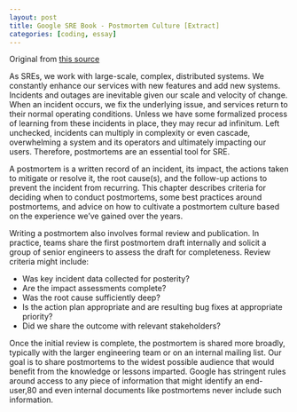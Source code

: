 ```yaml
---
layout: post
title: Google SRE Book - Postmortem Culture [Extract]
categories: [coding, essay]
---
```


Original from [this source](https://sre.google/sre-book/postmortem-culture/)

As SREs, we work with large-scale, complex, distributed systems. We constantly enhance our services with new features and add new systems. Incidents and outages are inevitable given our scale and velocity of change. When an incident occurs, we fix the underlying issue, and services return to their normal operating conditions. Unless we have some formalized process of learning from these incidents in place, they may recur ad infinitum. Left unchecked, incidents can multiply in complexity or even cascade, overwhelming a system and its operators and ultimately impacting our users. Therefore, postmortems are an essential tool for SRE.

A postmortem is a written record of an incident, its impact, the actions taken to mitigate or resolve it, the root cause(s), and the follow-up actions to prevent the incident from recurring. This chapter describes criteria for deciding when to conduct postmortems, some best practices around postmortems, and advice on how to cultivate a postmortem culture based on the experience we’ve gained over the years.

Writing a postmortem also involves formal review and publication. In practice, teams share the first postmortem draft internally and solicit a group of senior engineers to assess the draft for completeness. Review criteria might include:

* Was key incident data collected for posterity?
* Are the impact assessments complete?
* Was the root cause sufficiently deep?
* Is the action plan appropriate and are resulting bug fixes at appropriate priority?
* Did we share the outcome with relevant stakeholders?

Once the initial review is complete, the postmortem is shared more broadly, typically with the larger engineering team or on an internal mailing list. Our goal is to share postmortems to the widest possible audience that would benefit from the knowledge or lessons imparted. Google has stringent rules around access to any piece of information that might identify an end-user,80 and even internal documents like postmortems never include such information.